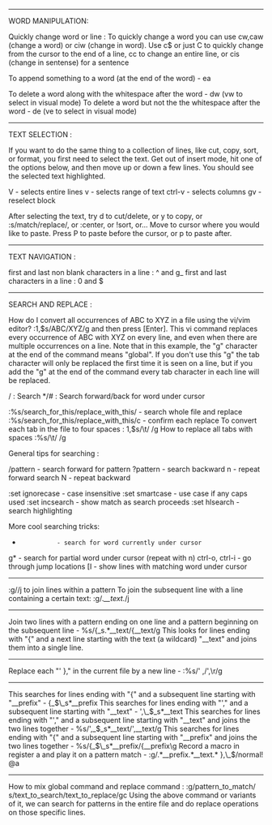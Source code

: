 ------------------------------------------------------------
WORD MANIPULATION:

Quickly change word or line : To quickly change a word you can use cw,caw (change a word) or ciw (change in word). Use c$ or just C to quickly change from the cursor to the end of a line, cc to change an entire line, or cis (change in sentense) for a sentence

To append something to a word (at the end of the word) - ea

To delete a word along with the whitespace after the word - dw (vw to select in visual mode)
To delete a word but not the the whitespace after the word - de (ve to select in visual mode)

------------------------------------------------------------
TEXT SELECTION :

If you want to do the same thing to a collection of lines, like cut, copy, sort, or format, you first need to select the text. Get out of insert mode, hit one of the options below, and then move up or down a few lines. You should see the selected text highlighted.

V       - selects entire lines 
v       - selects range of text
ctrl-v  - selects columns
gv      - reselect block

After selecting the text, try d to cut/delete, or y to copy, or :s/match/replace/, or :center, or !sort, or...
Move to cursor where you would like to paste.
Press P to paste before the cursor, or p to paste after.

------------------------------------------------------------
TEXT NAVIGATION :

first and last non blank characters in a line : ^ and g_
first and last characters in a line : 0 and $

-----------------------------------------
SEARCH AND REPLACE :

How do I convert all occurrences of ABC to XYZ in a file using the vi/vim editor?  :1,$s/ABC/XYZ/g   and then press [Enter]. This vi command replaces every occurrence of ABC with XYZ on every line, and even when there are multiple occurrences on a line.  Note that in this example, the "g" character at the end of the command means "global". If you don't use this "g" the tab character will only be replaced the first time it is seen on a line, but if you add the "g" at the end of the command every tab character in each line will be replaced.

/ : Search
*/# : Search forward/back for word under cursor

:%s/search_for_this/replace_with_this/    - search whole file and replace
:%s/search_for_this/replace_with_this/c   - confirm each replace
To convert each tab in the file to four spaces : 1,$s/\t/    /g
How to replace all tabs with spaces :%s/\t/    /g

General tips for searching : 

/pattern       - search forward for pattern
?pattern       - search backward
n              - repeat forward search
N              - repeat backward

:set ignorecase - case insensitive
:set smartcase  - use case if any caps used 
:set incsearch  - show match as search proceeds
:set hlsearch   - search highlighting

More cool searching tricks:
*               - search for word currently under cursor
g*              - search for partial word under cursor (repeat with n)
ctrl-o, ctrl-i  - go through jump locations
[I              - show lines with matching word under cursor

-----------------------------------------------------------
:g/<pattern>/j to join lines within a pattern
To join the subsequent line with a line containing a certain text: :g/.*__text.*/j

-----------------------------------------------------------
Join two lines with a pattern ending on one line and a pattern beginning on the subsequent line - 
%s/{\_s.*__text/{__text/g
This looks for lines ending with "{" and a next line starting with the text (a wildcard) "__text" and joins them into a single line.

-----------------------------------------------------------
Replace each "' }," in the current file by a new line - :%s/' ,/',\r/g 

-----------------------------------------------------------
This searches for lines ending with "{" and a subsequent line starting with "__prefix" - {\_$\_s*__prefix
This searches for lines ending with "'," and a subsequent line starting with "__text" - ',\_$\_s*__text
This searches for lines ending with "'," and a subsequent line starting with "__text" and joins the two lines together - %s/',\_$\_s*__text/',__text/g
This searches for lines ending with "{" and a subsequent line starting with "__prefix" and joins the two lines together - %s/{\_$\_s*__prefix/{__prefix\g
Record a macro in register a and play it on a pattern match - :g/.*__prefix.*__text.* },\_$/normal! @a

-----------------------------------------------------------
How to mix global command and replace command : :g/pattern_to_match/ s/text_to_search/text_to_replace/gc
Using the above command or variants of it, we can search for patterns in the entire file and do replace operations on those specific lines.
